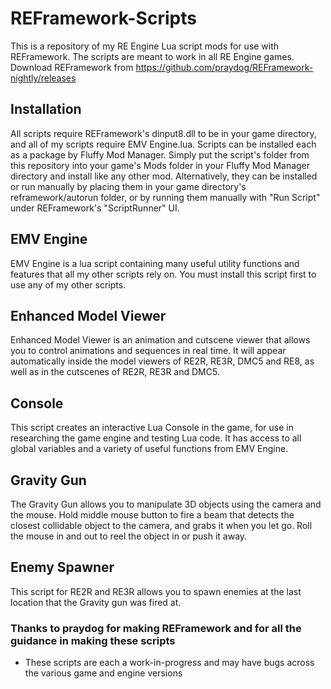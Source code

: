# REFramework-Scripts

This is a repository of my RE Engine Lua script mods for use with REFramework. The scripts are meant to work in all RE Engine games.
Download REFramework from https://github.com/praydog/REFramework-nightly/releases

## Installation
All scripts require REFramework's dinput8.dll to be in your game directory, and all of my scripts require EMV Engine.lua.
Scripts can be installed each as a package by Fluffy Mod Manager. Simply put the script's folder from this repository into your game's Mods folder in your Fluffy Mod Manager directory and install like any other mod.
Alternatively, they can be installed or run manually by placing them in your game directory's reframework/autorun folder, or by running them manually with "Run Script" under REFramework's "ScriptRunner" UI.

## EMV Engine
EMV Engine is a lua script containing many useful utility functions and features that all my other scripts rely on.
You must install this script first to use any of my other scripts.

## Enhanced Model Viewer
Enhanced Model Viewer is an animation and cutscene viewer that allows you to control animations and sequences in real time. 
It will appear automatically inside the model viewers of RE2R, RE3R, DMC5 and RE8, as well as in the cutscenes of RE2R, RE3R and DMC5.

## Console
This script creates an interactive Lua Console in the game, for use in researching the game engine and testing Lua code. 
It has access to all global variables and a variety of useful functions from EMV Engine.

## Gravity Gun
The Gravity Gun allows you to manipulate 3D objects using the camera and the mouse. 
Hold middle mouse button to fire a beam that detects the closest collidable object to the camera, and grabs it when you let go.
Roll the mouse in and out to reel the object in or push it away.

## Enemy Spawner
This script for RE2R and RE3R allows you to spawn enemies at the last location that the Gravity gun was fired at.

### Thanks to praydog for making REFramework and for all the guidance in making these scripts
* These scripts are each a work-in-progress and may have bugs across the various game and engine versions